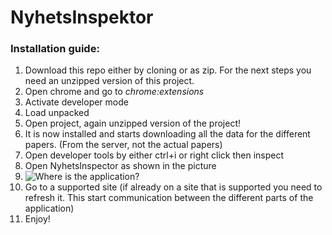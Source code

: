 # NyhetsInspektor
### Installation guide:

1. Download this repo either by cloning or as zip. For the next steps you need an unzipped version of this project.
2. Open chrome and go to _chrome:extensions_
3. Activate developer mode
4. Load unpacked
5. Open project, again unzipped version of the project!
6. It is now installed and starts downloading all the data for the different papers. (From the server, not the actual papers)
7. Open developer tools by either ctrl+i or right click then inspect
8. Open NyhetsInspector as shown in the picture
9. ![Where is the application?](https://raw.githubusercontent.com/SteffenSande/NyhetsInspektoren/master/vist%C3%85pneApplikasjon.png "Where do I open the application?")
10. Go to a supported site (if already on a site that is supported you need to refresh it. This start communication between the different parts of the application)
11. Enjoy!
